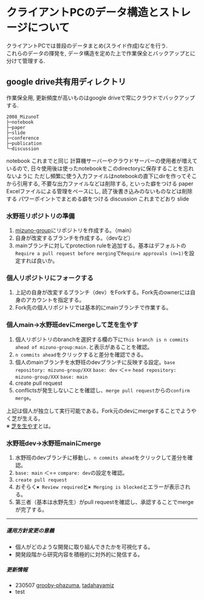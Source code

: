 # クライアントPCのデータ構造とストレージについて
クライアントPCでは普段のデータまとめ(スライド作成)などを行う.  
これらのデータの揮発を, データ構造を定めた上で作業保全とバックアップとに分けて管理する.  


## **google drive共有用ディレクトリ**
作業保全用, 更新頻度が高いものはgoogle driveで常にクラウドでバックアップする.  


    2008_MizunoT  
    ├─notebook  
    ├─paper  
    ├─slide  
    ├─conference  
    ├─publication  
    └─discussion  


notebook
これまでと同じ 
計算機サーバーやクラウドサーバーの使用者が増えているので, 日々使用後は使ったnotebookをこのdirectoryに保存することを忘れないように
ただし頻繁に使う入力ファイルはnotebookの直下にdirを作ってそこから引用する, 不要な出力ファイルなどは削除する, といった癖をつける 
paper
Excelファイルによる管理をベースにし, 読了後書き込みのないものなどは削除する
パワーポイントでまとめる癖をつける
discussion
これまでどおり 
slide


### **水野班リポジトリの準備**
1. [mizuno-group](https://github.com/mizuno-group)にリポジトリを作成する。（main）  
2. 自身が改変するブランチを作成する。（devなど）  
3. mainブランチに対してprotection ruleを追加する。基本はデフォルトの```Require a pull request before merging```で```Require approvals (n=1)```を設定すれば良いか。  


### **個人リポジトリにフォークする**
1. 上記の自身が改変するブランチ（dev）をForkする。Fork先のownerには自身のアカウントを指定する。  
2. Fork先の個人リポジトリでは基本的にmainブランチで作業する。  


### **個人main→水野班devにmergeして芝を生やす**
1. 個人リポジトリのbranchを選択する欄の下に```This branch is n commits ahead of mizuno-group:main.```と表示があることを確認。  
2. ```n commits ahead```をクリックすると差分を確認できる。  
3. 個人のmainブランチを水野班のdevブランチに反映する設定。```base repository: mizuno-group/XXX``` ```base: dev``` ＜== ```head repository: mizuno-group/XXX``` ```base: main```  
4. create pull request  
5. conflictsが発生しないことを確認し、```merge pull request```からの```confirm merge```。  

上記は個人が独立して実行可能である。Fork元のdevにmergeすることでようやく芝が生える。  
※ [芝を生やす](https://qiita.com/sta/items/2c1f0252a6a9ce5e2087)とは。


### **水野班dev→水野班mainにmerge**
1. 水野班のdevブランチに移動し、```n commits ahead```をクリックして差分を確認。  
2. ```base: main``` ＜== ```compare: dev```の設定を確認。  
3. ```create pull request```  
4. おそらく```✖ Review required```と```✖ Merging is blocked```とエラーが表示される。  
5. 第三者（基本は水野先生）がpull requestを確認し、承認することでmergeが完了する。  


***
##### **運用方針変更の意義**
- 個人がどのような開発に取り組んできたかを可視化する。  
- 開発段階から研究内容を積極的に対外的に発信する。  

##### **更新情報**
- 230507 [grooby-phazuma](https://github.com/groovy-phazuma), [tadahayamiz](https://github.com/tadahayamiz)  
- test  
